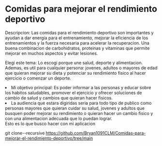 # Comidas para mejorar el rendimiento deportivo
<p>
Descripcion: Las comidas para el rendimiento deportivo son importantes y ayudan a dar energia para el entrenamiento, mejorar la eficiencia de los entrenamientos y la fuerza necesaria para acelerar la recuperacion. Una buena combinacion de carbohidratos, proteinas y vitaminas que permite mejorar en muchos aspectos y evitar lesiones.

</p>

 Elegi este tema: Lo escogi porque une salud, deporte y alimentacion. 	Ademas, es util para cualquier persona: jovenes, adultos o mayores de edad que quieran mejorar su dieta y potenciar su rendimiento fisico al hacer ejercicio o comenzar un deporte.
<ui>

 <li>Mi objetivo principal: Es poder informar a las personas y educar sobre los habitos saludables, promover el ejercicio y ofrecer soluciones de cambio de salud y cambios que quieran hacer fisicos. </li>

  <li>La audiencia que estara digiridas seria para todo tipo de publico como personas mayores que quieran cuidar su salud, jovenes y adultos que busquen poder mejorar su rendimiento o quieran hacer un cambio fisico y con una alimentacion adecuada que lo puedan lograr.</li>
</ui>
Esto es lo que busco hacer con mi aplicacion

git clone--recursive https://github.com/Bryan1091CLM/Comidas-para-mejorar-el-rendimiento-deportivo/tree/main

